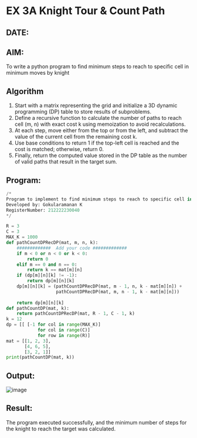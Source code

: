 # EX 3A Knight Tour & Count Path
## DATE:
## AIM:
To write a python program to find minimum steps to reach to specific cell in minimum moves by knight


## Algorithm
1. Start with a matrix representing the grid and initialize a 3D dynamic programming (DP) table to store results of subproblems.
2. Define a recursive function to calculate the number of paths to reach cell (m, n) with exact cost k using memoization to avoid recalculations.
3. At each step, move either from the top or from the left, and subtract the value of the current cell from the remaining cost k.
4. Use base conditions to return 1 if the top-left cell is reached and the cost is matched; otherwise, return 0.
5. Finally, return the computed value stored in the DP table as the number of valid paths that result in the target sum.
 

## Program:
```python
/*
Program to implement to find minimum steps to reach to specific cell in minimum moves by knight.
Developed by: Gokularamanan K
RegisterNumber: 212222230040
*/

R = 3
C = 3
MAX_K = 1000
def pathCountDPRecDP(mat, m, n, k):
    #############  Add your code #############
    if m < 0 or n < 0 or k < 0:
        return 0
    elif m == 0 and n == 0:
        return k == mat[m][n]
    if (dp[m][n][k] != -1):
        return dp[m][n][k]
    dp[m][n][k] = (pathCountDPRecDP(mat, m - 1, n, k - mat[m][n]) +
                   pathCountDPRecDP(mat, m, n - 1, k - mat[m][n]))
     
    return dp[m][n][k]
def pathCountDP(mat, k):
    return pathCountDPRecDP(mat, R - 1, C - 1, k)
k = 12
dp = [[ [-1 for col in range(MAX_K)]
            for col in range(C)]
            for row in range(R)]
mat = [[1, 2, 3],
       [4, 6, 5],
       [3, 2, 1]]
print(pathCountDP(mat, k))

```

## Output:

![image](https://github.com/user-attachments/assets/ecbc0a6e-9485-46ee-9f65-f077fcc52583)



## Result:
The program executed successfully, and the minimum number of steps for the knight to reach the target was calculated.
